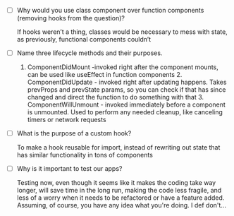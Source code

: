 - [ ] Why would you use class component over function components (removing hooks from the question)?

  If hooks weren’t a thing, classes would be necessary to mess with state, as previously, functional components couldn’t

- [ ] Name three lifecycle methods and their purposes.

  1. ComponentDidMount -invoked right after the component mounts, can be used like useEffect in function components 2. ComponentDidUpdate - invoked right after updating happens. Takes prevProps and prevState params, so you can check if that has since changed and direct the function to do something with that 3. ComponentWillUnmount - invoked immediately before a component is unmounted. Used to perform any needed cleanup, like canceling timers or network requests

* [ ] What is the purpose of a custom hook?

  To make a hook reusable for import, instead of rewriting out state that has similar functionality in tons of components

- [ ] Why is it important to test our apps?

  Testing now, even though it seems like it makes the coding take way longer, will save time in the long run, making the code less fragile, and less of a worry when it needs to be refactored or have a feature added.
  Assuming, of course, you have any idea what you're doing. I def don't...
